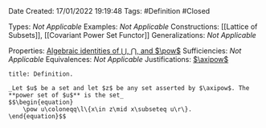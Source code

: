<br />
<br />

Date Created: 17/01/2022 19:19:48
Tags: #Definition #Closed 

Types: _Not Applicable_
Examples: _Not Applicable_ 
Constructions: [[Lattice of Subsets]], [[Covariant Power Set Functor]]
Generalizations: _Not Applicable_

Properties: [Algebraic identities of $\bigcup$, $\bigcap$, and $\pow$](Basic%20properties%20of%20unions,%20intersections,%20and%20power%20sets.md)
Sufficiencies: _Not Applicable_
Equivalences: _Not Applicable_
Justifications: [$\axipow$](Axiom%20of%20Power%20Set.md)

``` ad-Definition
title: Definition.

_Let $u$ be a set and let $z$ be any set asserted by $\axipow$. The **power set of $u$** is the set_
$$\begin{equation}
    \pow u\coloneqq\l\{x\in z\mid x\subseteq u\r\}.
\end{equation}$$

```
